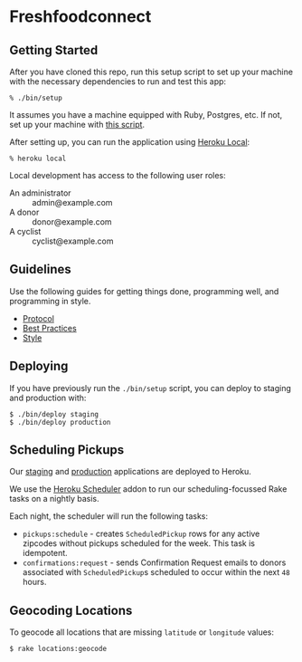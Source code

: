 # Freshfoodconnect

## Getting Started

After you have cloned this repo, run this setup script to set up your machine
with the necessary dependencies to run and test this app:

    % ./bin/setup

It assumes you have a machine equipped with Ruby, Postgres, etc. If not, set up
your machine with [this script].

[this script]: https://github.com/thoughtbot/laptop

After setting up, you can run the application using [Heroku Local]:

    % heroku local

[Heroku Local]: https://devcenter.heroku.com/articles/heroku-local

Local development has access to the following user roles:

<dl>
  <dt>An administrator</dt>
  <dd>admin@example.com</dt>

  <dt>A donor</dt>
  <dd>donor@example.com</dt>

  <dt>A cyclist</dt>
  <dd>cyclist@example.com</dt>
</dl>

## Guidelines

Use the following guides for getting things done, programming well, and
programming in style.

* [Protocol](http://github.com/thoughtbot/guides/blob/master/protocol)
* [Best Practices](http://github.com/thoughtbot/guides/blob/master/best-practices)
* [Style](http://github.com/thoughtbot/guides/blob/master/style)

## Deploying

If you have previously run the `./bin/setup` script,
you can deploy to staging and production with:

    $ ./bin/deploy staging
    $ ./bin/deploy production

## Scheduling Pickups

Our [staging][] and [production][] applications are deployed to Heroku.

We use the [Heroku Scheduler][scheduler] addon to run our scheduling-focussed
Rake tasks on a nightly basis.

Each night, the scheduler will run the following tasks:

* `pickups:schedule` - creates `ScheduledPickup` rows for any active
  zipcodes without pickups scheduled for the week. This task is idempotent.
* `confirmations:request` - sends Confirmation Request emails to donors
  associated with `ScheduledPickup`s scheduled to occur within the next `48`
  hours.

## Geocoding Locations

To geocode all locations that are missing `latitude` or `longitude` values:

```bash
$ rake locations:geocode
```

[staging]: https://dashboard.heroku.com/apps/freshfoodconnect-staging
[production]: https://dashboard.heroku.com/apps/freshfoodconnect-production
[scheduler]: https://elements.heroku.com/addons/scheduler
